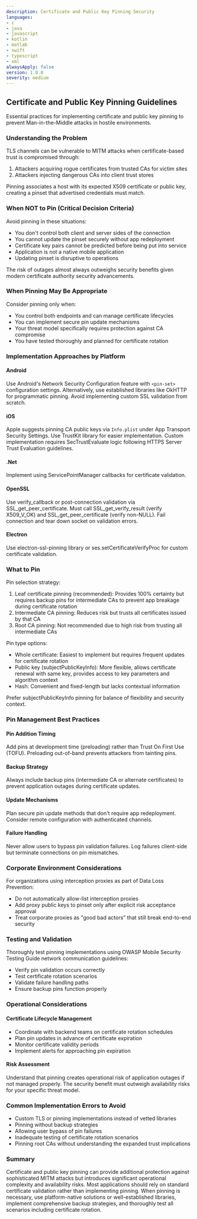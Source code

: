 ```yaml
---
description: Certificate and Public Key Pinning Security
languages:
- c
- java
- javascript
- kotlin
- matlab
- swift
- typescript
- xml
alwaysApply: false
version: 1.0.0
severity: medium
---
```


## Certificate and Public Key Pinning Guidelines

Essential practices for implementing certificate and public key pinning to prevent Man-in-the-Middle attacks in hostile environments.

### Understanding the Problem

TLS channels can be vulnerable to MITM attacks when certificate-based trust is compromised through:
1. Attackers acquiring rogue certificates from trusted CAs for victim sites
2. Attackers injecting dangerous CAs into client trust stores

Pinning associates a host with its expected X509 certificate or public key, creating a pinset that advertised credentials must match.

### When NOT to Pin (Critical Decision Criteria)

Avoid pinning in these situations:
- You don't control both client and server sides of the connection
- You cannot update the pinset securely without app redeployment
- Certificate key pairs cannot be predicted before being put into service
- Application is not a native mobile application
- Updating pinset is disruptive to operations

The risk of outages almost always outweighs security benefits given modern certificate authority security advancements.

### When Pinning May Be Appropriate

Consider pinning only when:
- You control both endpoints and can manage certificate lifecycles
- You can implement secure pin update mechanisms
- Your threat model specifically requires protection against CA compromise
- You have tested thoroughly and planned for certificate rotation

### Implementation Approaches by Platform

#### Android
Use Android's Network Security Configuration feature with `<pin-set>` configuration settings. Alternatively, use established libraries like OkHTTP for programmatic pinning. Avoid implementing custom SSL validation from scratch.

#### iOS
Apple suggests pinning CA public keys via `Info.plist` under App Transport Security Settings. Use TrustKit library for easier implementation. Custom implementation requires SecTrustEvaluate logic following HTTPS Server Trust Evaluation guidelines.

#### .Net
Implement using ServicePointManager callbacks for certificate validation.

#### OpenSSL
Use verify_callback or post-connection validation via SSL_get_peer_certificate. Must call SSL_get_verify_result (verify X509_V_OK) and SSL_get_peer_certificate (verify non-NULL). Fail connection and tear down socket on validation errors.

#### Electron
Use electron-ssl-pinning library or ses.setCertificateVerifyProc for custom certificate validation.

### What to Pin

Pin selection strategy:
1. Leaf certificate pinning (recommended): Provides 100% certainty but requires backup pins for intermediate CAs to prevent app breakage during certificate rotation
2. Intermediate CA pinning: Reduces risk but trusts all certificates issued by that CA
3. Root CA pinning: Not recommended due to high risk from trusting all intermediate CAs

Pin type options:
- Whole certificate: Easiest to implement but requires frequent updates for certificate rotation
- Public key (subjectPublicKeyInfo): More flexible, allows certificate renewal with same key, provides access to key parameters and algorithm context
- Hash: Convenient and fixed-length but lacks contextual information

Prefer subjectPublicKeyInfo pinning for balance of flexibility and security context.

### Pin Management Best Practices

#### Pin Addition Timing
Add pins at development time (preloading) rather than Trust On First Use (TOFU). Preloading out-of-band prevents attackers from tainting pins.

#### Backup Strategy
Always include backup pins (intermediate CA or alternate certificates) to prevent application outages during certificate updates.

#### Update Mechanisms
Plan secure pin update methods that don't require app redeployment. Consider remote configuration with authenticated channels.

#### Failure Handling
Never allow users to bypass pin validation failures. Log failures client-side but terminate connections on pin mismatches.

### Corporate Environment Considerations

For organizations using interception proxies as part of Data Loss Prevention:
- Do not automatically allow-list interception proxies
- Add proxy public keys to pinset only after explicit risk acceptance approval
- Treat corporate proxies as "good bad actors" that still break end-to-end security

### Testing and Validation

Thoroughly test pinning implementations using OWASP Mobile Security Testing Guide network communication guidelines:
- Verify pin validation occurs correctly
- Test certificate rotation scenarios
- Validate failure handling paths
- Ensure backup pins function properly

### Operational Considerations

#### Certificate Lifecycle Management
- Coordinate with backend teams on certificate rotation schedules
- Plan pin updates in advance of certificate expiration
- Monitor certificate validity periods
- Implement alerts for approaching pin expiration

#### Risk Assessment
Understand that pinning creates operational risk of application outages if not managed properly. The security benefit must outweigh availability risks for your specific threat model.

### Common Implementation Errors to Avoid

- Custom TLS or pinning implementations instead of vetted libraries
- Pinning without backup strategies
- Allowing user bypass of pin failures
- Inadequate testing of certificate rotation scenarios
- Pinning root CAs without understanding the expanded trust implications

### Summary

Certificate and public key pinning can provide additional protection against sophisticated MITM attacks but introduces significant operational complexity and availability risks. Most applications should rely on standard certificate validation rather than implementing pinning. When pinning is necessary, use platform-native solutions or well-established libraries, implement comprehensive backup strategies, and thoroughly test all scenarios including certificate rotation.
